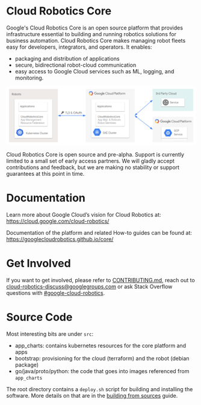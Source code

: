 # Cloud Robotics Core

Google's Cloud Robotics Core is an open source platform that provides
infrastructure essential to building and running robotics solutions for business
automation. Cloud Robotics Core makes managing robot fleets easy for developers,
integrators, and operators. It enables:

* packaging and distribution of applications
* secure, bidirectional robot-cloud communication
* easy access to Google Cloud services such as ML, logging, and monitoring.

![Cloud Robotics Core overview](docs/cloud-robotics-core-overview.png)

Cloud Robotics Core is open source and pre-alpha. Support is currently limited
to a small set of early access partners. We will gladly accept contributions
and feedback, but we are making no stability or support guarantees at this
point in time.

# Documentation

Learn more about Google Cloud’s vision for Cloud Robotics at: https://cloud.google.com/cloud-robotics/

Documentation of the platform and related How-to guides can be found at: https://googlecloudrobotics.github.io/core/

# Get Involved

If you want to get involved, please refer to [CONTRIBUTING.md](CONTRIBUTING.md),
reach out to [cloud-robotics-discuss@googlegroups.com](https://groups.google.com/forum/#!forum/cloud-robotics-discuss)
or ask Stack Overflow questions with [#google-cloud-robotics](https://stackoverflow.com/questions/tagged/google-cloud-robotics).

# Source Code

Most interesting bits are under `src`:
* app_charts: contains kubernetes resources for the core platform and apps
* bootstrap: provisioning for the cloud (terraform) and the robot (debian package)
* go/java/proto/python: the code that goes into images referenced from `app_charts`

The root directory contains a `deploy.sh` script for building and installing the software. More
details on that are in the [building from sources](how-to/deploy-from-sources) guide.
